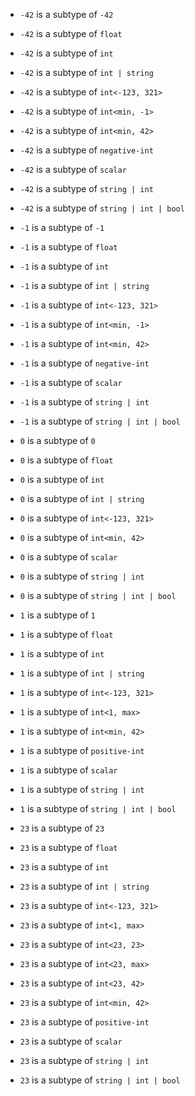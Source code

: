 - `-42` is a subtype of `-42`
- `-42` is a subtype of `float`
- `-42` is a subtype of `int`
- `-42` is a subtype of `int | string`
- `-42` is a subtype of `int<-123, 321>`
- `-42` is a subtype of `int<min, -1>`
- `-42` is a subtype of `int<min, 42>`
- `-42` is a subtype of `negative-int`
- `-42` is a subtype of `scalar`
- `-42` is a subtype of `string | int`
- `-42` is a subtype of `string | int | bool`

- `-1` is a subtype of `-1`
- `-1` is a subtype of `float`
- `-1` is a subtype of `int`
- `-1` is a subtype of `int | string`
- `-1` is a subtype of `int<-123, 321>`
- `-1` is a subtype of `int<min, -1>`
- `-1` is a subtype of `int<min, 42>`
- `-1` is a subtype of `negative-int`
- `-1` is a subtype of `scalar`
- `-1` is a subtype of `string | int`
- `-1` is a subtype of `string | int | bool`

- `0` is a subtype of `0`
- `0` is a subtype of `float`
- `0` is a subtype of `int`
- `0` is a subtype of `int | string`
- `0` is a subtype of `int<-123, 321>`
- `0` is a subtype of `int<min, 42>`
- `0` is a subtype of `scalar`
- `0` is a subtype of `string | int`
- `0` is a subtype of `string | int | bool`

- `1` is a subtype of `1`
- `1` is a subtype of `float`
- `1` is a subtype of `int`
- `1` is a subtype of `int | string`
- `1` is a subtype of `int<-123, 321>`
- `1` is a subtype of `int<1, max>`
- `1` is a subtype of `int<min, 42>`
- `1` is a subtype of `positive-int`
- `1` is a subtype of `scalar`
- `1` is a subtype of `string | int`
- `1` is a subtype of `string | int | bool`

- `23` is a subtype of `23`
- `23` is a subtype of `float`
- `23` is a subtype of `int`
- `23` is a subtype of `int | string`
- `23` is a subtype of `int<-123, 321>`
- `23` is a subtype of `int<1, max>`
- `23` is a subtype of `int<23, 23>`
- `23` is a subtype of `int<23, max>`
- `23` is a subtype of `int<23, 42>`
- `23` is a subtype of `int<min, 42>`
- `23` is a subtype of `positive-int`
- `23` is a subtype of `scalar`
- `23` is a subtype of `string | int`
- `23` is a subtype of `string | int | bool`
